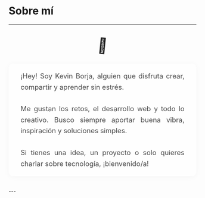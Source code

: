 # Sobre mí
---
<style>
  .center-chill {
    display: flex;
    flex-direction: column;
    align-items: center;
    margin: 2rem 0;
  }
  .wave {
    display: inline-block;
    animation: wave-animation 2s infinite;
    font-size: 2.5rem;
  }
  @keyframes wave-animation {
    0% { transform: rotate(0deg);}
    10% { transform: rotate(14deg);}
    20% { transform: rotate(-8deg);}
    30% { transform: rotate(14deg);}
    40% { transform: rotate(-4deg);}
    50% { transform: rotate(10deg);}
    60% { transform: rotate(0deg);}
    100% { transform: rotate(0deg);}
  }
  .desc-chill {
    text-align: justify;
    max-width: 480px;
    margin: 1.5rem auto 0 auto;
    background: rgba(255,255,255,0.75);
    border-radius: 12px;
    box-shadow: 0 2px 16px rgba(0,0,0,0.04);
    padding: 1.2rem 2rem;
    line-height: 1.6;
    color: #4a4a4a;
    font-size: 1.15rem;
  }
</style>
<div class="center-chill">
  <span class="wave">👋</span>
  <div class="desc-chill">
    ¡Hey! Soy Kevin Borja, alguien que disfruta crear, compartir y aprender sin estrés.<br /><br />
    Me gustan los retos, el desarrollo web y todo lo creativo. Busco siempre aportar buena vibra, inspiración y soluciones simples.<br /><br />
    Si tienes una idea, un proyecto o solo quieres charlar sobre tecnología, ¡bienvenido/a!
  </div>
</div>
---
